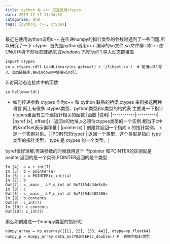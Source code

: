 ```yaml
---
title: python 与 c++ 交互使用ctypes
date: 2019-12-11 11:34:52
categories: 笔记
tags: [python, c++, ctypes]
---
```

最近在使用python调用c++,在传递numpy的指针类型的参数时遇到了一些问题.所以研究了一下 ctypes.
首先是python调用c++ 编译的so文件,*so文件是c或c++在UNIX环境下的动态链接库,在windows下则为dll*
1.导入动态链接库
```
import ctypes
so = ctypes.cdll.LoadLibrary(os.getcwd() + '/libget.so')  # 使用cdll导入 动态链接库,在windows中使用windll
```
2.访问动态连接库中的函数
```
so.helloworld()
```
<!--more-->
- 如何传递参数
ctypes 作为c++ 和 python 联系的桥梁,ctypes 来衔接这两种语言
网上有很多 ctypes类型、python类型和c类型的格式表
主要说一下指针
ctypes里面有三个跟指针相关的函数
|函数    |说明|
|-----------|:---------:|
|byref (x[, offset])     | 返回x的地址,x必须位ctypes类型的一个实例.相当于c中的&xoffset表示偏移量 |
|pointer(x)	    | 创建并返回一个指向 x 的指针实例， x 是一个实例对象。|
|POINTER(type)	   |	返回一个类型，这个类型是指向 type 类型的指针类型， type 是 ctypes 的一个类型。|

byref很好理解,传递参数的时候就用这个 
而pointer 和POINTER的区别就是 pointer返回的是一个实例,POINTER返回的是个类型
```
In [4]: a = c_int(7)
In [5]: b = pointer(a)
In [6]: c = POINTER(c_int)(a)
In [7]: b
Out[7]: <__main__.LP_c_int at 0x7ff54c34e8c8>
In [8]: c
Out[8]: <__main__.LP_c_int at 0x7ff54d402400>
In [9]: b.contents
Out[9]: c_int(7)
In [10]: c.contents
Out[10]: c_int(7)
```
那么如创建递一个numpy类型的指针呢
```
numpy_array = np.asarray([[11, 22], [33, 44]], dtype=np.float64)
numpy_p = numpy_array.data_as(POINTER(c_double)) #  转换为指针类型
```


